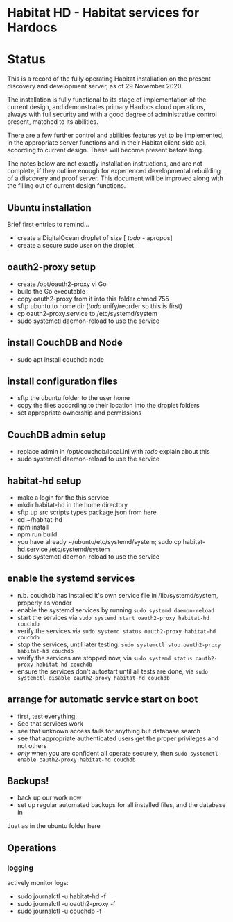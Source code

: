 ---
---
# Habitat HD - Habitat services for Hardocs

# Status

This is a record of the fully operating Habitat installation on the present discovery and development server, as of 29 November 2020.

The installation is fully functional to its stage of implementation of the current design, and demonstrates primary Hardocs cloud operations, always with full security and with a good degree of administrative control present, matched to its abilities.

There are a few further control and abilities features yet to be implemented, in the appropriate server functions and in their Habitat client-side api, according to current design. These will become present before long.

The notes below are not exactly installation instructions, and are not complete, if they outline enough for experienced developmental rebuilding of a discovery and proof server. This document will be improved along with the filling out of current design functions.

## Ubuntu installation

Brief first entries to remind...

- create a DigitalOcean droplet of size [ *todo* - apropos]
- create a secure sudo user on the droplet

## oauth2-proxy setup
- create /opt/oauth2-proxy vi Go
- build the Go executable
- copy oauth2-proxy from it into this folder chmod 755
- sftp ubuntu to home dir (*todo* unify/reorder so this is first)
- cp oauth2-proxy.service to /etc/systemd/system
- sudo systemctl daemon-reload to use the service

## install CouchDB and Node
- sudo apt install couchdb node

## install configuration files
- sftp the ubuntu folder to the user home
- copy the files according to their location into the droplet folders
- set appropriate ownership and permissions

## CouchDB admin setup
- replace admin in /opt/couchdb/local.ini with
  *todo* explain about this
- sudo systemctl daemon-reload to use the service

## habitat-hd setup
- make a login for the this service
- mkdir habitat-hd in the home directory
- sftp up src scripts types package.json from here
- cd ~/habitat-hd
- npm install
- npm run build
- you have already ~/ubuntu/etc/systemd/system; sudo cp habitat-hd.service /etc/systemd/system
- sudo systemctl daemon-reload to use the service

## enable the systemd services
- n.b. couchdb has installed it's own service file in /lib/systemd/system, properly as vendor
- enable the systemd services by running  `sudo systemd daemon-reload`
- start the services via `sudo systemd start oauth2-proxy habitat-hd couchdb`
- verify the services via `sudo systemd status oauth2-proxy habitat-hd couchdb`
- stop the services, until later testing: `sudo systemctl stop oauth2-proxy habitat-hd couchdb`
- verify the services are stopped now, via `sudo systemd status oauth2-proxy habitat-hd couchdb`
- ensure the services don't autostart until all tests are done, via `sudo systemctl disable oauth2-proxy habitat-hd couchdb`

## arrange for automatic service start on boot
- first, test everything.
- See that services work
- see that unknown access fails for anything but database search
- see that appropriate authenticated users get the proper privileges and not others
- *only* when you are confident all operate securely, then `sudo systemctl enable oauth2-proxy habitat-hd couchdb`

## Backups!
 - back up our work now
 - set up regular automated backups for all installed files, and the database in

Juat as in the ubuntu folder here

## Operations

### logging
actively monitor logs:
- sudo journalctl -u habitat-hd -f
- sudo journalctl -u oauth2-proxy -f
- sudo journalctl -u couchdb -f
